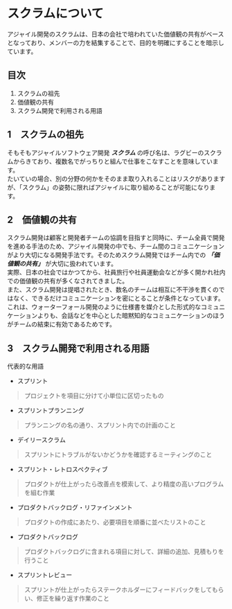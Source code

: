 # スクラムについて  
アジャイル開発のスクラムは、日本の会社で培われていた価値観の共有がベースとなっており、メンバーの力を結集することで、目的を明確にすることを暗示しています。  


## 目次  
1. スクラムの祖先
1. 価値観の共有
1. スクラム開発で利用される用語  


## 1　スクラムの祖先  
そもそもアジャイルソフトウェア開発 ***スクラム*** の呼び名は、ラグビーのスクラムからきており、複数名でがっちりと組んで仕事をこなすことを意味しています。   
たいていの場合、別の分野の何かをそのまま取り入れることはリスクがありますが、「スクラム」の姿勢に限ればアジャイルに取り組めることが可能になります。  

## 2　価値観の共有
スクラム開発は顧客と開発者チームの協調を目指すと同時に、チーム全員で開発を進める手法のため、アジャイル開発の中でも、チーム間のコミュニケーションがより大切になる開発手法です。そのためスクラム開発ではチーム内での ***「価値観の共有」*** が大切に扱われています。  
実際、日本の社会ではかつてから、社員旅行や社員運動会などが多く開かれ社内での価値観の共有が多くなされてきました。  
また、スクラム開発は提唱されたとき、数名のチームは相互に不干渉を貫くのではなく、できるだけコミュニケーションを密にとることが条件となっています。これは、ウォーターフォール開発のように仕様書を媒介とした形式的なコミュニケーションよりも、会話などを中心とした暗黙知的なコミュニケーションのほうがチームの結束に有効であるためです。  
## 3　スクラム開発で利用される用語

代表的な用語  
- スプリント  
> プロジェクトを項目に分けて小単位に区切ったもの
- スプリントプランニング  
> プランニングの名の通り、スプリント内での計画のこと
- デイリースクラム  
> スプリントにトラブルがないかどうかを確認するミーティングのこと
- スプリント・レトロスペクティブ  
> プロダクトが仕上がったら改善点を模索して、より精度の高いプログラムを組む作業
- プロダクトバックログ・リファインメント  
> プロダクトの作成にあたり、必要項目を順番に並べたリストのこと
- プロダクトバックログ  
>プロダクトバックログに含まれる項目に対して、詳細の追加、見積もりを行うこと
- スプリントレビュー  
> スプリントが仕上がったらステークホルダーにフィードバックをしてもらい、修正を繰り返す作業のこと
